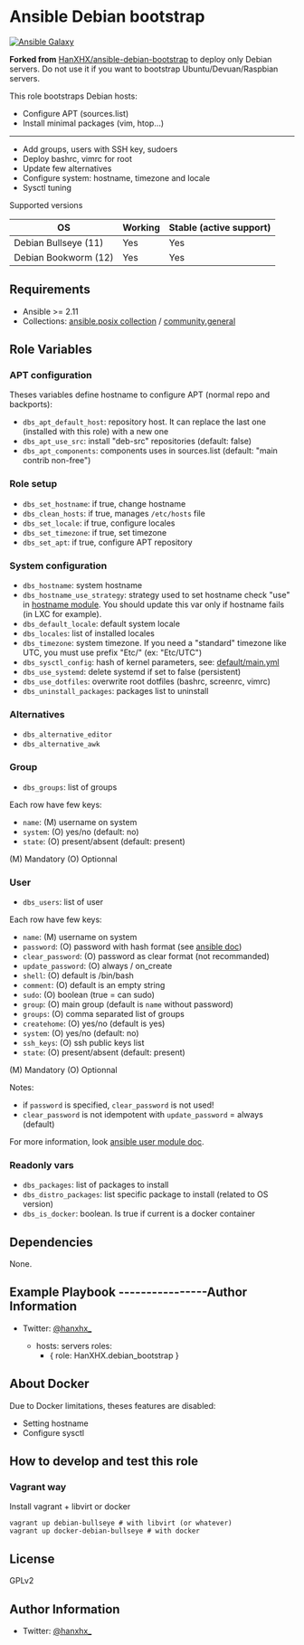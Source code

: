 Ansible Debian bootstrap
====================================================

[![Ansible Galaxy](http://img.shields.io/badge/ansible--galaxy-leandroembu.ansible_debian_bootstrap-blue.svg)](https://galaxy.ansible.com/leandroembu/ansible_debian_bootstrap)

**Forked from** [HanXHX/ansible-debian-bootstrap](https://github.com/HanXHX/ansible-debian-bootstrap) to deploy only Debian servers. Do not use it if you want to bootstrap Ubuntu/Devuan/Raspbian servers.

This role bootstraps Debian hosts:

- Configure APT (sources.list)
- Install minimal packages (vim, htop...)
------------------

- Add groups, users with SSH key, sudoers
- Deploy bashrc, vimrc for root
- Update few alternatives
- Configure system: hostname, timezone and locale
- Sysctl tuning

Supported versions

| OS                     | Working      | Stable (active support) |
| ---------------------- | -------      | ----------------------- |
| Debian Bullseye (11)   | Yes          | Yes                     |
| Debian Bookworm (12)   | Yes          | Yes                     |

Requirements
------------

- Ansible >= 2.11
- Collections: [ansible.posix collection](https://galaxy.ansible.com/ansible/posix) / [community.general](https://galaxy.ansible.com/community/general)

Role Variables
--------------

### APT configuration

Theses variables define hostname to configure APT (normal repo and backports):

- `dbs_apt_default_host`: repository host. It can replace the last one (installed with this role) with a new one
- `dbs_apt_use_src`: install "deb-src" repositories (default: false)
- `dbs_apt_components`: components uses in sources.list (default: "main contrib non-free")

### Role setup

- `dbs_set_hostname`: if true, change hostname
- `dbs_clean_hosts`: if true, manages `/etc/hosts` file
- `dbs_set_locale`: if true, configure locales
- `dbs_set_timezone`: if true, set timezone
- `dbs_set_apt`: if true, configure APT repository

### System configuration

- `dbs_hostname`: system hostname
- `dbs_hostname_use_strategy`: strategy used to set hostname check "use" in [hostname module](https://docs.ansible.com/ansible/latest/modules/hostname_module.html). You should update this var only if hostname fails (in LXC for example).
- `dbs_default_locale`: default system locale
- `dbs_locales`: list of installed locales
- `dbs_timezone`: system timezone. If you need a "standard" timezone like UTC, you must use prefix "Etc/" (ex: "Etc/UTC")
- `dbs_sysctl_config`: hash of kernel parameters, see: [default/main.yml](default/main.yml)
- `dbs_use_systemd`: delete systemd if set to false (persistent)
- `dbs_use_dotfiles`: overwrite root dotfiles (bashrc, screenrc, vimrc)
- `dbs_uninstall_packages`: packages list to uninstall

### Alternatives

- `dbs_alternative_editor`
- `dbs_alternative_awk`

### Group

- `dbs_groups`: list of groups

Each row have few keys:

- `name`: (M) username on system
- `system`: (O) yes/no (default: no)
- `state`: (O) present/absent (default: present)

(M) Mandatory
(O) Optionnal

### User

- `dbs_users`: list of user

Each row have few keys:

- `name`: (M) username on system
- `password`: (O) password with hash format (see [ansible doc](http://docs.ansible.com/ansible/latest/faq.html#how-do-i-generate-crypted-passwords-for-the-user-module))
- `clear_password`: (O) password as clear format (not recommanded)
- `update_password`: (O) always / on\_create
- `shell`: (O) default is /bin/bash
- `comment`: (O) default is an empty string
- `sudo`: (O) boolean (true = can sudo)
- `group`: (O) main group (default is `name` without password)
- `groups`: (O) comma separated list of groups
- `createhome`: (O) yes/no (default is yes)
- `system`: (O) yes/no (default: no)
- `ssh_keys`: (O) ssh public keys list
- `state`: (O) present/absent (default: present)

(M) Mandatory
(O) Optionnal

Notes:

- if `password` is specified, `clear_password` is not used!
- `clear_password` is not idempotent with `update_password` = always (default)

For more information, look [ansible user module doc](http://docs.ansible.com/ansible/latest/user_module.html).

### Readonly vars

- `dbs_packages`: list of packages to install
- `dbs_distro_packages`: list specific package to install (related to OS version)
- `dbs_is_docker`: boolean. Is true if current is a docker container

Dependencies
------------

None.

Example Playbook
----------------Author Information
------------------

- Twitter: [@hanxhx_](https://twitter.com/hanxhx_)

    - hosts: servers
      roles:
         - { role: HanXHX.debian_bootstrap }


About Docker
------------

Due to Docker limitations, theses features are disabled:

- Setting hostname
- Configure sysctl


How to develop and test this role
---------------------------------

### Vagrant way

Install vagrant + libvirt or docker

```commandline
vagrant up debian-bullseye # with libvirt (or whatever)
vagrant up docker-debian-bullseye # with docker
```

License
-------

GPLv2

Author Information
------------------

- Twitter: [@hanxhx_](https://twitter.com/hanxhx_)
